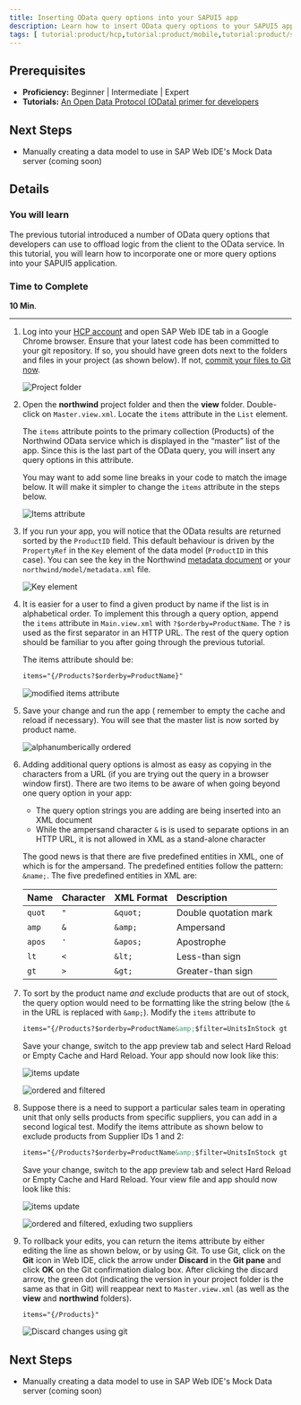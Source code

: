 ```yaml
---
title: Inserting OData query options into your SAPUI5 app
description: Learn how to insert OData query options to your SAPUI5 app
tags: [ tutorial:product/hcp,tutorial:product/mobile,tutorial:product/sap_ui5,tutorial:product/sapui5_web_ide,tutorial:technology/odata ]
---
```

## Prerequisites  
 - **Proficiency:** Beginner | Intermediate | Expert
 - **Tutorials:** [An Open Data Protocol (OData) primer for developers](http://go.sap.com/developer/tutorials/hcp-webide-odata-primer.html)

## Next Steps
 - Manually creating a data model to use in SAP Web IDE's Mock Data server (coming soon)

## Details
### You will learn  
The previous tutorial introduced a number of OData query options that developers can use to offload logic from the client to the OData service. In this tutorial, you will learn how to incorporate one or more query options into your SAPUI5 application.

### Time to Complete
**10 Min**.

---

1. Log into your [HCP account](https://account.hanatrial.ondemand.com) and open SAP Web IDE tab in a Google Chrome browser. Ensure that your latest code has been committed to your git repository. If so, you should have green dots next to the folders and files in your project (as shown below). If not, [commit your files to Git now](http://go.sap.com/developer/tutorials/hcp-webide-commit-git.html).     ![Project folder](https://raw.githubusercontent.com/SAPDocuments/Tutorials/master/tutorials/hcp-webide-inserting-query-options/mob3-5_1.png)2. Open the **northwind** project folder and then the **view** folder. Double-click on `Master.view.xml`. Locate the `items` attribute in the `List` element.     The `items` attribute points to the primary collection (Products) of the Northwind OData service which is displayed in the “master” list of the app. Since this is the last part of the OData query, you will insert any query options in this attribute.

     You may want to add some line breaks in your code to match the image below. It will make it simpler to change the `items` attribute in the steps below.    ![Items attribute](https://raw.githubusercontent.com/SAPDocuments/Tutorials/master/tutorials/hcp-webide-inserting-query-options/mob3-5_2.png)3. If you run your app, you will notice that the OData results are returned sorted by the `ProductID` field. This default behaviour is driven by the `PropertyRef` in the `Key` element of the data model (`ProductID` in this case). You can see the key in the Northwind [metadata document](http://services.odata.org/V2/Northwind/Northwind.svc/$metadata) or your `northwind/model/metadata.xml` file.    ![Key element](https://raw.githubusercontent.com/SAPDocuments/Tutorials/master/tutorials/hcp-webide-inserting-query-options/mob3-5_3.png)4. It is easier for a user to find a given product by name if the list is in alphabetical order. To implement this through a query option, append the `items` attribute in `Main.view.xml` with `?$orderby=ProductName`. The `?` is used as the first separator in an HTTP URL. The rest of the query option should be familiar to you after going through the previous tutorial.     The items attribute should be:     ```xml
     items="{/Products?$orderby=ProductName}"     ```
     ![modified items attribute](https://raw.githubusercontent.com/SAPDocuments/Tutorials/master/tutorials/hcp-webide-inserting-query-options/mob3-5_4.png)5. Save your change and run the app ( remember to empty the cache and reload if necessary). You will see that the master list is now sorted by product name.     ![alphanumberically ordered](https://raw.githubusercontent.com/SAPDocuments/Tutorials/master/tutorials/hcp-webide-inserting-query-options/mob3-5_5.png)
6. Adding additional query options is almost as easy as copying in the characters from a URL (if you are trying out the query in a browser window first). There are two items to be aware of when going beyond one query option in your app:
     - The query option strings you are adding are being inserted into an XML document     - While the ampersand character `&` is is used to separate options in an HTTP URL, it is not allowed in XML as a stand-alone character     The good news is that there are five predefined entities in XML, one of which is for the ampersand. The predefined entities follow the pattern: `&name;`. The five predefined entities in XML are:


     Name    |  Character  | XML Format | Description
     :-------| :-----------| :--------- | :-----------
     `quot`  | `"`         | `&quot;`   | Double quotation mark
     `amp`   | `&`         | `&amp;`    | Ampersand
     `apos`  | `'`         | `&apos;`   | Apostrophe
     `lt`    | `<`         | `&lt;`     | Less-than sign
     `gt`    | `>`         | `&gt;`     | Greater-than sign


7. To sort by the product name *and* exclude products that are out of stock, the query option would need to be formatting like the string below (the `&` in the URL is replaced with `&amp;`). Modify the `items` attribute to     ```xml     items="{/Products?$orderby=ProductName&amp;$filter=UnitsInStock gt 0}"     ```
     Save your change, switch to the app preview tab and select Hard Reload or Empty Cache and Hard Reload. Your app should now look like this:     ![items update](https://raw.githubusercontent.com/SAPDocuments/Tutorials/master/tutorials/hcp-webide-inserting-query-options/mob3-5_7a.png)     ![ordered and filtered](https://raw.githubusercontent.com/SAPDocuments/Tutorials/master/tutorials/hcp-webide-inserting-query-options/mob3-5_7b.png)8. Suppose there is a need to support a particular sales team in operating unit that only sells products from specific suppliers, you can add in a second logical test. Modify the items attribute as shown below to exclude products from Supplier IDs 1 and 2:     ```xml
     items="{/Products?$orderby=ProductName&amp;$filter=UnitsInStock gt 0 and SupplierID gt 2}"     ```
     Save your change, switch to the app preview tab and select Hard Reload or Empty Cache and Hard Reload. Your view file and app should now look like this:     ![items update](https://raw.githubusercontent.com/SAPDocuments/Tutorials/master/tutorials/hcp-webide-inserting-query-options/mob3-5_8a.png)     ![ordered and filtered, exluding two suppliers](https://raw.githubusercontent.com/SAPDocuments/Tutorials/master/tutorials/hcp-webide-inserting-query-options/mob3-5_8b.png)9. To rollback your edits, you can return the items attribute by either editing the line as shown below, or by using Git. To use Git, click on the **Git** icon in Web IDE, click the arrow under **Discard** in the **Git pane** and click **OK** on the Git confirmation dialog box. After clicking the discard arrow, the green dot (indicating the version in your project folder is the same as that in Git) will reappear next to `Master.view.xml` (as well as the **view** and **northwind** folders).     ```xml     items="{/Products}"     ```
     ![Discard changes using git](https://raw.githubusercontent.com/SAPDocuments/Tutorials/master/tutorials/hcp-webide-inserting-query-options/mob3-5_9.png)



## Next Steps
 - Manually creating a data model to use in SAP Web IDE's Mock Data server (coming soon)
